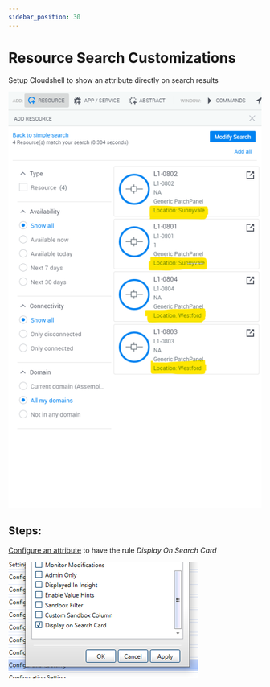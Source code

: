 ```yaml
---
sidebar_position: 30
---
```


# Resource Search Customizations

Setup Cloudshell to show an attribute directly on search results

![SearchResultsWithAttribute](/Images/Admin-Guide/ResourceSearchCustomization/SearchResultsWithLocation.png)

## Steps:

[Configure an attribute](../../../admin/setting-up-cloudshell/inventory-operations/resource-data-modeling-for-1st-gen-shells/attributes.md) to have the rule *Display On Search Card*

![DisplayOnSearchCardRule](/Images/Admin-Guide/ResourceSearchCustomization/SearchCardRule.png)